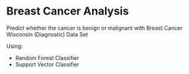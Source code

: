 # Breast Cancer Analysis
Predict whether the cancer is benign or malignant with Breast Cancer Wisconsin (Diagnostic) Data Set

Using:
- Random Forest Classifier
- Support Vector Classifier